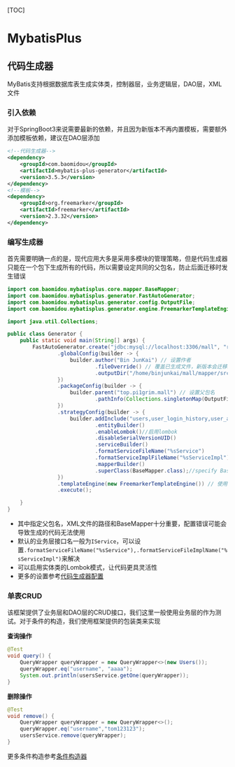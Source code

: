 [TOC]

# MybatisPlus

## 代码生成器

MyBatis支持根据数据库表生成实体类，控制器层，业务逻辑层，DAO层，XML文件

### 引入依赖

对于SpringBoot3来说需要最新的依赖，并且因为新版本不再内置模板，需要额外添加模板依赖，建议在DAO层添加

```xml
<!--代码生成器-->
<dependency>
    <groupId>com.baomidou</groupId>
    <artifactId>mybatis-plus-generator</artifactId>
    <version>3.5.3</version>
</dependency>
<!--模板-->
<dependency>
    <groupId>org.freemarker</groupId>
    <artifactId>freemarker</artifactId>
    <version>2.3.32</version>
</dependency>
```



### 编写生成器

首先需要明确一点的是，现代应用大多是采用多模块的管理策略，但是代码生成器只能在一个包下生成所有的代码，所以需要设定共同的父包名，防止后面迁移时发生错误

```java
import com.baomidou.mybatisplus.core.mapper.BaseMapper;
import com.baomidou.mybatisplus.generator.FastAutoGenerator;
import com.baomidou.mybatisplus.generator.config.OutputFile;
import com.baomidou.mybatisplus.generator.engine.FreemarkerTemplateEngine;

import java.util.Collections;

public class Generator {
    public static void main(String[] args) {
        FastAutoGenerator.create("jdbc:mysql://localhost:3306/mall", "root", "root1234")
                .globalConfig(builder -> {
                    builder.author("Bin JunKai") // 设置作者
                            .fileOverride() // 覆盖已生成文件，新版本会迁移到strategy中
                            .outputDir("/home/binjunkai/mall/mapper/src/main/java"); // 指定输出目录
                })
                .packageConfig(builder -> {
                    builder.parent("top.pi1grim.mall") // 设置父包名
                            .pathInfo(Collections.singletonMap(OutputFile.xml, "/home/binjunkai/mall/mapper/src/main/resources/mapper")); // 设置mapperXml生成路径
                })
                .strategyConfig(builder -> {
                    builder.addInclude("users,user_login_history,user_addr,shopping_cart,product_sku,product_params,product_img,product_comments,product,orders,order_item,index_img,category")
                            .entityBuilder()
                            .enableLombok()//启用lombok
                            .disableSerialVersionUID()
                            .serviceBuilder()
                            .formatServiceFileName("%sService")
                            .formatServiceImplFileName("%sServiceImpl")
                            .mapperBuilder()
                            .superClass(BaseMapper.class);//specify BaseMapper
                })
                .templateEngine(new FreemarkerTemplateEngine()) // 使用Freemarker引擎模板，默认的是Velocity引擎模板
                .execute();

    }
}

```

+ 其中指定父包名，XML文件的路径和BaseMapper十分重要，配置错误可能会导致生成的代码无法使用
+ 默认的业务层接口名一般为`IService`，可以设置`.formatServiceFileName("%sService"),.formatServiceFileImplName("%sServiceImpl")`来解决
+ 可以启用实体类的Lombok模式，让代码更具灵活性
+ 更多的设置参考[代码生成器配置](https://baomidou.com/pages/981406/)



### 单表CRUD

该框架提供了业务层和DAO层的CRUD接口，我们这里一般使用业务层的作为测试。对于条件的构造，我们使用框架提供的包装类来实现

**查询操作**

```java
@Test
void query() {
    QueryWrapper queryWrapper = new QueryWrapper<>(new Users());
    queryWrapper.eq("username", "aaaa");
    System.out.println(usersService.getOne(queryWrapper));
}
```

**删除操作**

```java
@Test
void remove() {
    QueryWrapper queryWrapper = new QueryWrapper<>();
    queryWrapper.eq("username","tom123123");
    usersService.remove(queryWrapper);
}
```



更多条件构造参考[条件构造器](https://baomidou.com/pages/10c804/#abstractwrapper)